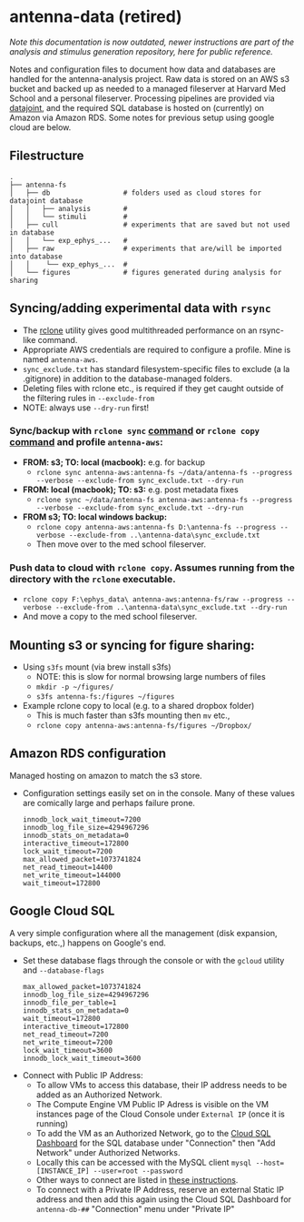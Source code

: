antenna-data (retired)
===
*Note this documentation is now outdated, newer instructions are part of the analysis and stimulus generation repository, here for public reference.*

Notes and configuration files to document how data and databases are handled for the antenna-analysis project. Raw data is stored on an AWS s3 bucket and backed up as needed to a managed fileserver at Harvard Med School and a personal fileserver. Processing pipelines are provided via [datajoint](https://github.com/datajoint/), and the required SQL database is hosted on (currently) on Amazon via Amazon RDS. Some notes for previous setup using google cloud are below.

## Filestructure
```
.
├── antenna-fs
│   ├── db                  # folders used as cloud stores for datajoint database
│   │   ├── analysis        #
│   │   └── stimuli         #
│   ├── cull                # experiments that are saved but not used in database
│   │   └── exp_ephys_...   #
│   ├── raw                 # experiments that are/will be imported into database
│   │    └── exp_ephys_...  #
│   └── figures             # figures generated during analysis for sharing
```

## Syncing/adding experimental data with `rsync`
- The [rclone](https://rclone.org/) utility gives good multithreaded performance on an rsync-like command.
- Appropriate AWS credentials are required to configure a profile. Mine is named `antenna-aws`.
- `sync_exclude.txt` has standard filesystem-specific files to exclude (a la .gitignore) in addition to the database-managed folders.
- Deleting files with rclone etc., is required if they get caught outside of the filtering rules in `--exclude-from`
- NOTE: always use `--dry-run` first!

### Sync/backup with `rclone sync` [command](https://rclone.org/commands/rclone_sync/) or `rclone copy` [command](https://rclone.org/commands/rclone_copy/) and profile `antenna-aws`: 
- **FROM: s3; TO: local (macbook):**  e.g. for backup
    - `rclone sync antenna-aws:antenna-fs ~/data/antenna-fs --progress --verbose --exclude-from sync_exclude.txt --dry-run`
- **FROM: local (macbook); TO: s3:**  e.g. post metadata fixes
    - `rclone sync ~/data/antenna-fs antenna-aws:antenna-fs --progress --verbose --exclude-from sync_exclude.txt --dry-run`
- **FROM s3; TO: local windows backup:**
    - `rclone copy antenna-aws:antenna-fs D:\antenna-fs --progress --verbose --exclude-from ..\antenna-data\sync_exclude.txt`
    - Then move over to the med school fileserver.

### Push data to cloud with `rclone copy`. Assumes running from the directory with the `rclone` executable.
  - `rclone copy F:\ephys_data\ antenna-aws:antenna-fs/raw --progress --verbose --exclude-from ..\antenna-data\sync_exclude.txt --dry-run`
  - And move a copy to the med school fileserver.

## Mounting s3 or syncing for figure sharing:
- Using `s3fs` mount (via brew install s3fs)
    - NOTE: this is slow for normal browsing large numbers of files
    - `mkdir -p ~/figures/`
    - `s3fs antenna-fs:/figures ~/figures`
- Example rclone copy to local (e.g. to a shared dropbox folder)
    - This is much faster than s3fs mounting then `mv` etc.,
    - `rclone copy antenna-aws:antenna-fs/figures ~/Dropbox/`

## Amazon RDS configuration
Managed hosting on amazon to match the s3 store.
- Configuration settings easily set on in the console. Many of these values are comically large and perhaps failure prone.
    ```
    innodb_lock_wait_timeout=7200
    innodb_log_file_size=4294967296
    innodb_stats_on_metadata=0
    interactive_timeout=172800
    lock_wait_timeout=7200
    max_allowed_packet=1073741824
    net_read_timeout=14400
    net_write_timeout=144000
    wait_timeout=172800
    ```

## Google Cloud SQL
A very simple configuration where all the management (disk expansion, backups, etc.,) happens on Google's end.
- Set these database flags through the console or with the `gcloud` utility and `--database-flags`
    ```
    max_allowed_packet=1073741824
    innodb_log_file_size=4294967296
    innodb_file_per_table=1
    innodb_stats_on_metadata=0
    wait_timeout=172800
    interactive_timeout=172800
    net_read_timeout=7200
    net_write_timeout=7200
    lock_wait_timeout=3600
    innodb_lock_wait_timeout=3600
    ```
- Connect with Public IP Address:
    - To allow VMs to access this database, their IP address needs to be added as an Authorized Network.
    - The Compute Engine VM Public IP Adress is visible on the VM instances page of the Cloud Console under `External IP` (once it is running)
    - To add the VM as an Authorized Network, go to the [Cloud SQL Dashboard](https://console.cloud.google.com/sql/) for the SQL database under "Connection" then "Add Network" under Authorized Networks.
    - Locally this can be accessed with the MySQL client `mysql --host=[INSTANCE_IP] --user=root --password`
    - Other ways to connect are listed in [these instructions](https://cloud.google.com/sql/docs/mysql/connect-compute-engine).
    - To connect with a Private IP Address, reserve an external Static IP address and then add this again using the Cloud SQL Dashboard for `antenna-db-##` "Connection" menu under "Private IP"
